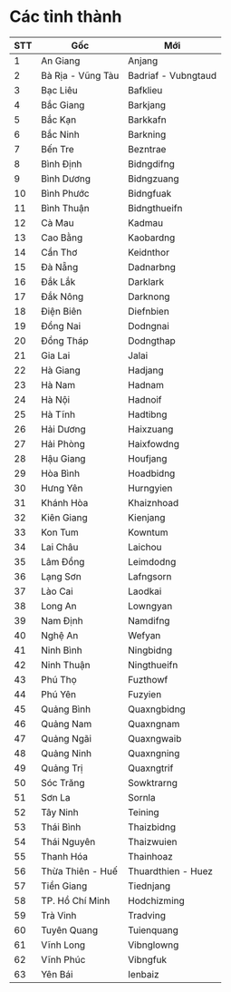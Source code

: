 # Các tỉnh thành

| STT | Gốc | Mới |
|  - | - |  - |
| 1 | An Giang | Anjang |
| 2 | Bà Rịa - Vũng Tàu | Badriaf - Vubngtaud |
| 3 | Bạc Liêu | Bafklieu |
| 4 | Bắc Giang | Barkjang |
| 5 | Bắc Kạn | Barkkafn |
| 6 | Bắc Ninh | Barkning |
| 7 | Bến Tre | Bezntrae |
| 8 | Bình Định | Bidngdifng |
| 9 | Bình Dương | Bidngzuang |
| 10 | Bình Phước | Bidngfuak |
| 11 | Bình Thuận | Bidngthueifn |
| 12 | Cà Mau | Kadmau |
| 13 | Cao Bằng | Kaobardng |
| 14 | Cần Thơ | Keidnthor |
| 15 | Đà Nẵng | Dadnarbng |
| 16 | Đắk Lắk | Darklark |
| 17 | Đắk Nông | Darknong |
| 18 | Điện Biên | Diefnbien |
| 19 | Đồng Nai | Dodngnai |
| 20 | Đồng Tháp | Dodngthap |
| 21 | Gia Lai | Jalai |
| 22 | Hà Giang | Hadjang |
| 23 | Hà Nam | Hadnam |
| 24 | Hà Nội | Hadnoif |
| 25 | Hà Tĩnh | Hadtibng |
| 26 | Hải Dương | Haixzuang |
| 27 | Hải Phòng | Haixfowdng |
| 28 | Hậu Giang | Houfjang |
| 29 | Hòa Bình | Hoadbidng |
| 30 | Hưng Yên | Hurngyien |
| 31 | Khánh Hòa | Khaiznhoad |
| 32 | Kiên Giang | Kienjang |
| 33 | Kon Tum | Kowntum |
| 34 | Lai Châu | Laichou |
| 35 | Lâm Đồng | Leimdodng |
| 36 | Lạng Sơn | Lafngsorn |
| 37 | Lào Cai | Laodkai |
| 38 | Long An | Lowngyan |
| 39 | Nam Định | Namdifng |
| 40 | Nghệ An | Wefyan |
| 41 | Ninh Bình | Ningbidng |
| 42 | Ninh Thuận | Ningthueifn |
| 43 | Phú Thọ | Fuzthowf |
| 44 | Phú Yên | Fuzyien |
| 45 | Quảng Bình | Quaxngbidng |
| 46 | Quảng Nam | Quaxngnam |
| 47 | Quảng Ngãi | Quaxngwaib |
| 48 | Quảng Ninh | Quaxngning |
| 49 | Quảng Trị | Quaxngtrif |
| 50 | Sóc Trăng | Sowktrarng |
| 51 | Sơn La | Sornla |
| 52 | Tây Ninh | Teining |
| 53 | Thái Bình | Thaizbidng |
| 54 | Thái Nguyên | Thaizwuien |
| 55 | Thanh Hóa | Thainhoaz |
| 56 | Thừa Thiên - Huế | Thuardthien - Huez |
| 57 | Tiền Giang | Tiednjang |
| 58 | TP. Hồ Chí Minh | Hodchizming |
| 59 | Trà Vinh | Tradving |
| 60 | Tuyên Quang | Tuienquang |
| 61 | Vĩnh Long | Vibnglowng |
| 62 | Vĩnh Phúc | Vibngfuk |
| 63 | Yên Bái | Ienbaiz |